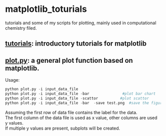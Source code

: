 # matplotlib_toturials
tutorials and some of my scripts for plotting, mainly used in computational chemistry filed.

## [tutorials](https://github.com/baifan-wang/matplotlib/tree/master/tutorials): introductory tutorials for matplotlib

## [plot.py](https://github.com/baifan-wang/matplotlib/blob/master/plot.py): a general plot function based on matplotlib.
Usage:
```python
python plot.py -i input_data_file 
python plot.py -i input_data_file -bar               #plot bar chart
python plot.py -i input_data_file -scattor          #plot scattor
python plot.py -i input_data_file -bar  -save test.png  #save the figure to disk
```
Assuming the first row of data file contains the label for the data.    
The first column of the data file is used as x value, other columns are used y values.    
If multiple y values are present, subplots will be created.    
